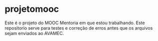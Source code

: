 # projetomooc
Este é o projeto do MOOC Mentoria em que estou trabalhando. Este repositorio serve para testes e correção de erros antes que os arquivos sejam enviados ao AVAMEC. 
